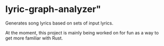 # lyric-graph-analyzer"

Generates song lyrics based on sets of input lyrics.

At the moment, this project is mainly being worked on for fun as a way to get more familiar with Rust.
